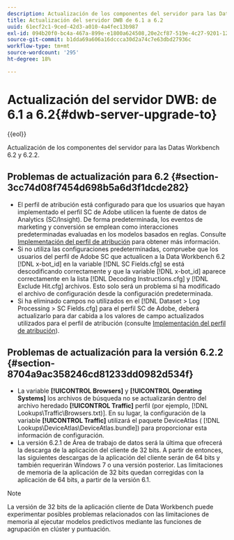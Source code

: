 ```yaml
---
description: Actualización de los componentes del servidor para las Datas Workbench 6.2 y 6.2.2.
title: Actualización del servidor DWB de 6.1 a 6.2
uuid: 61ecf2c1-9ced-42d3-a010-4a4fec13b987
exl-id: 094b20f0-bc4a-467a-899e-e1800a624508,20e2cf87-519e-4c27-9201-1275550bb72a
source-git-commit: b1dda69a606a16dccca30d2a74c7e63dbd27936c
workflow-type: tm+mt
source-wordcount: '295'
ht-degree: 18%

---
```


# Actualización del servidor DWB: de 6.1 a 6.2{#dwb-server-upgrade-to}

{{eol}}

Actualización de los componentes del servidor para las Datas Workbench 6.2 y 6.2.2.

## Problemas de actualización para 6.2 {#section-3cc74d08f7454d698b5a6d3f1dcde282}

* El perfil de atribución está configurado para que los usuarios que hayan implementado el perfil SC de Adobe utilicen la fuente de datos de Analytics (SC/Insight). De forma predeterminada, los eventos de marketing y conversión se emplean como interacciones predeterminadas evaluadas en los modelos basados en reglas. Consulte [Implementación del perfil de atribución](https://experienceleague.adobe.com/docs/data-workbench/using/client/attribution-reports/c-attrib-profile-deploy.html?lang=en) para obtener más información.
* Si no utiliza las configuraciones predeterminadas, compruebe que los usuarios del perfil de Adobe SC que actualicen a la Data Workbench 6.2 [!DNL x-bot_id] en la variable [!DNL SC Fields.cfg] se está descodificando correctamente y que la variable [!DNL x-bot_id] aparece correctamente en la lista [!DNL Decoding Instructions.cfg] y [!DNL Exclude Hit.cfg] archivos. Esto solo será un problema si ha modificado el archivo de configuración desde la configuración predeterminada.
* Si ha eliminado campos no utilizados en el [!DNL Dataset > Log Processing > SC Fields.cfg] para el perfil SC de Adobe, deberá actualizarlo para dar cabida a los valores de campo actualizados utilizados para el perfil de atribución (consulte [Implementación del perfil de atribución](https://experienceleague.adobe.com/docs/data-workbench/using/client/attribution-reports/c-attrib-profile-deploy.html?lang=en)).

## Problemas de actualización para la versión 6.2.2 {#section-8704a9ac358246cd81233dd0982d534f}

* La variable **[!UICONTROL Browsers]** y **[!UICONTROL Operating Systems]** los archivos de búsqueda no se actualizarán dentro del archivo heredado **[!UICONTROL Traffic]** perfil (por ejemplo, [!DNL Lookups\Traffic\Browsers.txt)]. En su lugar, la configuración de la variable **[!UICONTROL Traffic]** utilizará el paquete DeviceAtlas ( [!DNL Lookups\DeviceAtlas\DeviceAtlas.bundle]) para proporcionar esta información de configuración.
* La versión 6.2.1 de Área de trabajo de datos será la última que ofrecerá la descarga de la aplicación del cliente de 32 bits. A partir de entonces, las siguientes descargas de la aplicación del cliente serán de 64 bits y también requerirán Windows 7 o una versión posterior. Las limitaciones de memoria de la aplicación de 32 bits quedan corregidas con la aplicación de 64 bits, a partir de la versión 6.1.

>[!NOTE]
>
>La versión de 32 bits de la aplicación cliente de Data Workbench puede experimentar posibles problemas relacionados con las limitaciones de memoria al ejecutar modelos predictivos mediante las funciones de agrupación en clúster y puntuación.
